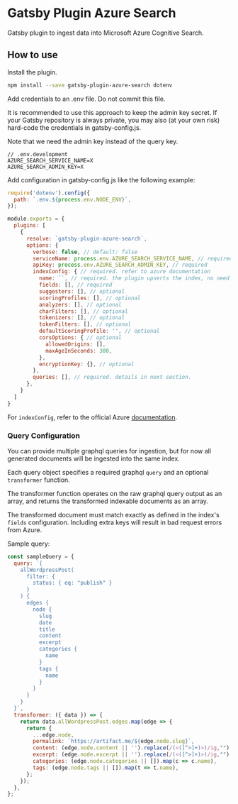 # Gatsby Plugin Azure Search

Gatsby plugin to ingest data into Microsoft Azure Cognitive Search.

## How to use

Install the plugin.

```bash
npm install --save gatsby-plugin-azure-search dotenv
```

Add credentials to an .env file. Do not commit this file.

It is recommended to use this approach to keep the admin key secret. If your Gatsby repository is always private, you may also (at your own risk) hard-code the credentials in gatsby-config.js.

Note that we need the admin key instead of the query key.

```
// .env.development
AZURE_SEARCH_SERVICE_NAME=X
AZURE_SEARCH_ADMIN_KEY=X
```

Add configuration in gatsby-config.js like the following example:

```javascript
require('dotenv').config({
  path: `.env.${process.env.NODE_ENV}`,
});

module.exports = {
  plugins: [
    {
      resolve: `gatsby-plugin-azure-search`,
      options: {
        verbose: false, // default: false
        serviceName: process.env.AZURE_SEARCH_SERVICE_NAME, // required
        apiKey: process.env.AZURE_SEARCH_ADMIN_KEY, // required
        indexConfig: { // required. refer to azure documentation
          name: ``, // required. the plugin upserts the index, no need to create it in advance
          fields: [], // required
          suggesters: [], // optional
          scoringProfiles: [], // optional
          analyzers: [], // optional
          charFilters: [], // optional
          tokenizers: [], // optional
          tokenFilters: [], // optional
          defaultScoringProfile: '', // optional
          corsOptions: { // optional
            allowedOrigins: [], 
            maxAgeInSeconds: 300, 
          },
          encryptionKey: {}, // optional
        },
        queries: [], // required. details in next section.
      },
    }
  ]
}
```

For `indexConfig`, refer to the official Azure [documentation](https://docs.microsoft.com/en-us/azure/search/search-what-is-an-index#index-attributes).

### Query Configuration

You can provide multiple graphql queries for ingestion, but for now all generated documents will be ingested into the same index.

Each query object specifies a required graphql `query` and an optional `transformer` function.

The transformer function operates on the raw graphql query output as an array, and returns the transformed indexable documents as an array.

The transformed document must match exactly as defined in the index's `fields` configuration. Including extra keys will result in bad request errors from Azure.

Sample query:

```javascript
const sampleQuery = {
  query: `{
    allWordpressPost(
      filter: {
        status: { eq: "publish" }
      }
    ) {
      edges {
        node {
          slug
          date
          title
          content
          excerpt
          categories {
            name
          }
          tags {
            name
          }
        }
      }
    }
  }`,
  transformer: ({ data }) => {
    return data.allWordpressPost.edges.map(edge => {
      return {
        ...edge.node,
        permalink: `https://artifact.me/${edge.node.slug}`,
        content: (edge.node.content || '').replace(/(<([^>]+)>)/ig,""),
        excerpt: (edge.node.excerpt || '').replace(/(<([^>]+)>)/ig,"").substring(0, 200) + '...',
        categories: (edge.node.categories || []).map(c => c.name),
        tags: (edge.node.tags || []).map(t => t.name),
      };
    });
  },
};
```

